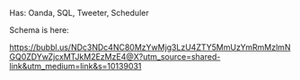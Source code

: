 Has: Oanda, SQL, Tweeter, Scheduler

Schema is here:

https://bubbl.us/NDc3NDc4NC80MzYwMjg3LzU4ZTY5MmUzYmRmMzlmNGQ0ZDYwZjcxMTJkM2EzMzE4@X?utm_source=shared-link&utm_medium=link&s=10139031
